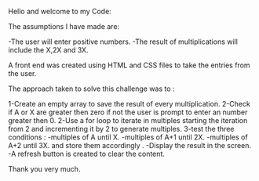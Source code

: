 Hello and welcome to my Code:

The assumptions I have made are:
 
 -The user will enter positive numbers.
 -The result of multiplications will include the X,2X and 3X.

A front end was created using HTML and CSS files to take the entries from the user.

The approach taken to solve this challenge was to :

1-Create an empty array to save the result of every multiplication.
2-Check if A or X are greater then zero if not the user is prompt to enter  an number greater then 0.
2-Use a for loop to iterate in multiples starting the iteration from 2 and incrementing it by 2 to generate multiples.
3-test the three conditions :
 -multiples of A until X.
 -multiples of A+1 until 2X.
 -multiples of A+2 until 3X.
 and store them accordingly .
 -Display the result in the screen.
 -A refresh button is created to clear the content.
 
 Thank you very much.
 
